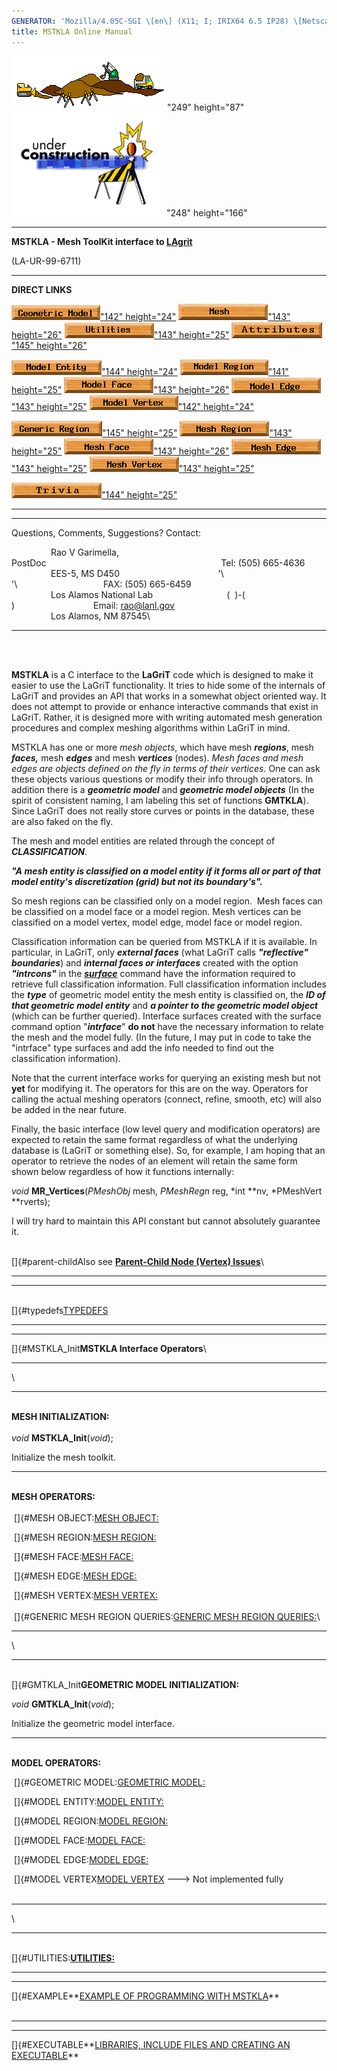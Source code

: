 ```yaml
---
GENERATOR: 'Mozilla/4.05C-SGI \[en\] (X11; I; IRIX64 6.5 IP28) \[Netscape\]'
title: MSTKLA Online Manual
---
```


![](../images/construction24.gif)"249"
height="87"![](../images/construc6.gif)"248" height="166"

------------------------------------------------------------------------

**MSTKLA - Mesh ToolKit interface to [LAgrit](http://lagrit.lanl.gov)**

(LA-UR-99-6711)

------------------------------------------------------------------------

**DIRECT LINKS**

[![](../images/model.gif)"142"
height="24"](http://www.ees.lanl.gov/staff/rao/mstkla/Geom.html) [![](../images/mesh.gif)"143"
height="26"](http://www.ees.lanl.gov/staff/rao/mstkla/Mesh.html) [![](../images/utilities.gif)"143"
height="25"](http://www.ees.lanl.gov/staff/rao/mstkla/utilities.html) [![](../images/attributes.gif)"145"
height="26"](MeshAttributes.html)

[![](../images/modelenty.gif)"144"
height="24"](http://www.ees.lanl.gov/staff/rao/mstkla/GeomEntity.html) [![](../images/modelregn.gif)"141"
height="25"](http://www.ees.lanl.gov/staff/rao/mstkla/GeomRegion.html) [![](../images/modelface.gif)"143"
height="26"](http://www.ees.lanl.gov/staff/rao/mstkla/GeomFace.html) [![](../images/modeledge.gif)"143"
height="25"](http://www.ees.lanl.gov/staff/rao/mstkla/GeomEdge.html) [![](../images/modelvert.gif)"142"
height="24"](http://www.ees.lanl.gov/staff/rao/mstkla/GeomVertex.html)

[![](../images/genregn.gif)"145"
height="25"](http://www.ees.lanl.gov/staff/rao/mstkla/GenRegion.html) [![](../images/meshregn.gif)"143"
height="25"](http://www.ees.lanl.gov/staff/rao/mstkla/MeshRegion.html) [![](../images/meshface.gif)"143"
height="26"](http://www.ees.lanl.gov/staff/rao/mstkla/MeshFace.html) [![](../images/meshedge.gif)"143"
height="25"](http://www.ees.lanl.gov/staff/rao/mstkla/MeshEdge.html) [![](../images/meshvert.gif)"143"
height="25"](http://www.ees.lanl.gov/staff/rao/mstkla/MeshVertex.html)

[![](../images/trivia.gif)"144"
height="25"](http://www.ees.lanl.gov/staff/rao/mstkla/trivia.html)

------------------------------------------------------------------------

------------------------------------------------------------------------

Questions, Comments, Suggestions? Contact:

                Rao V Garimella,
PostDoc                                                                      
Tel: (505) 665-4636\
                EES-5, MS D450                                       
'\\      '\\                                   FAX: (505) 665-6459\
                Los Alamos National Lab                              ( 
)-(  )                                Email: <rao@lanl.gov>\
                Los Alamos, NM 87545\

------------------------------------------------------------------------

\
 

**MSTKLA** is a C interface to the **LaGriT** code which is designed to
make it easier to use the LaGriT functionality. It tries to hide some of
the internals of LaGriT and provides an API that works in a somewhat
object oriented way. It does not attempt to provide or enhance
interactive commands that exist in LaGriT. Rather, it is designed more
with writing automated mesh generation procedures and complex meshing
algorithms within LaGriT in mind.

MSTKLA has one or more *mesh objects*, which have mesh ***regions***,
mesh ***faces,*** mesh ***edges*** and mesh ***vertices*** (nodes).
*Mesh faces and mesh edges are objects defined on the fly in terms of
their vertices.* One can ask these objects various questions or modify
their info through operators. In addition there is a ***geometric
model*** and ***geometric model objects*** (In the spirit of consistent
naming, I am labeling this set of functions **GMTKLA**). Since LaGriT
does not really store curves or points in the database, these are also
faked on the fly.

The mesh and model entities are related through the concept of
***CLASSIFICATION***.

***"A mesh entity is classified on a model entity if it forms all or
part of that model entity's discretization (grid) but not its
boundary's".***

So mesh regions can be classified only on a model region.  Mesh faces
can be classified on a model face or a model region. Mesh vertices can
be classified on a model vertex, model edge, model face or model region.

Classification information can be queried from MSTKLA if it is
available. In particular, in LaGriT, only ***external faces*** (what
LaGriT calls ***"reflective" boundaries***) and ***internal faces or
interfaces*** created with the option ***"intrcons"*** in the
***[surface](http://www.t12.lanl.gov/~lagrit/new_html/SURFACE.html)***
command have the information required to retrieve full classification
information. Full classification information includes the ***type*** of
geometric model entity the mesh entity is classified on, the ***ID of
that geometric model entity*** and ***a pointer to the geometric model
object*** (which can be further queried). Interface surfaces created
with the surface command option "***intrface***" **do not** have the
necessary information to relate the mesh and the model fully. (In the
future, I may put in code to take the "intrface" type surfaces and add
the info needed to find out the classification information).

Note that the current interface works for querying an existing mesh but
not **yet** for modifying it. The operators for this are on the way.
Operators for calling the actual meshing operators (connect, refine,
smooth, etc) will also be added in the near future.

Finally, the basic interface (low level query and modification
operators) are expected to retain the same format regardless of what the
underlying database is (LaGriT or something else). So, for example, I am
hoping that an operator to retrieve the nodes of an element will retain
the same form shown below regardless of how it functions internally:

*void* **MR\_Vertices**(*PMeshObj* mesh, *PMeshRegn* reg, *int \**nv,
*PMeshVert \**rverts);

I will try hard to maintain this API constant but cannot absolutely
guarantee it.\
 

[]{#parent-childAlso see **[Parent-Child Node (Vertex)
Issues](http://www.ees.lanl.gov/staff/rao/mstkla/parent-child.html)**\

------------------------------------------------------------------------

------------------------------------------------------------------------

\
[]{#typedefs[TYPEDEFS](http://www.ees.lanl.gov/staff/rao/mstkla/prelim.html) 

------------------------------------------------------------------------

------------------------------------------------------------------------

[]{#MSTKLA_Init**MSTKLA Interface Operators**\

------------------------------------------------------------------------

\

------------------------------------------------------------------------

\
**MESH INITIALIZATION:**\
 \
*void* **MSTKLA\_Init**(*void*);

Initialize the mesh toolkit.

------------------------------------------------------------------------

\
**MESH OPERATORS:**\
 \
 []{#MESH OBJECT:[MESH
OBJECT:](http://www.ees.lanl.gov/staff/rao/mstkla/Mesh.html)

 []{#MESH REGION:[MESH
REGION:](http://www.ees.lanl.gov/staff/rao/mstkla/MeshRegion.html)

 []{#MESH FACE:[MESH
FACE:](http://www.ees.lanl.gov/staff/rao/mstkla/MeshFace.html)

 []{#MESH EDGE:[MESH
EDGE:](http://www.ees.lanl.gov/staff/rao/mstkla/MeshEdge.html)

 []{#MESH VERTEX:[MESH
VERTEX:](http://www.ees.lanl.gov/staff/rao/mstkla/MeshVertex.html)\
 \
 []{#GENERIC MESH REGION QUERIES:[GENERIC MESH REGION
QUERIES:](http://www.ees.lanl.gov/staff/rao/mstkla/GenRegion.html)\

------------------------------------------------------------------------

\

------------------------------------------------------------------------

\
[]{#GMTKLA_Init**GEOMETRIC MODEL INITIALIZATION:**

*void* **GMTKLA\_Init**(*void*);

Initialize the geometric model interface.

------------------------------------------------------------------------

\
**MODEL OPERATORS:**

 []{#GEOMETRIC MODEL:[GEOMETRIC
MODEL:](http://www.ees.lanl.gov/staff/rao/mstkla/Geom.html)

 []{#MODEL ENTITY:[MODEL
ENTITY:](http://www.ees.lanl.gov/staff/rao/mstkla/GeomEntity.html)

 []{#MODEL REGION:[MODEL
REGION:](http://www.ees.lanl.gov/staff/rao/mstkla/GeomRegion.html)

 []{#MODEL FACE:[MODEL
FACE:](http://www.ees.lanl.gov/staff/rao/mstkla/GeomFace.html)

 []{#MODEL EDGE:[MODEL
EDGE:](http://www.ees.lanl.gov/staff/rao/mstkla/GeomEdge.html)

 []{#MODEL VERTEX[MODEL
VERTEX](http://www.ees.lanl.gov/staff/rao/mstkla/GeomVertex.html)
---&gt; Not implemented fully\
 

------------------------------------------------------------------------

\

------------------------------------------------------------------------

\
[]{#UTILITIES:**[UTILITIES:](http://www.ees.lanl.gov/staff/rao/mstkla/utilities.html)**

------------------------------------------------------------------------

------------------------------------------------------------------------

[]{#EXAMPLE**[EXAMPLE OF PROGRAMMING WITH
MSTKLA](http://www.ees.lanl.gov/staff/rao/mstkla/example.html)**\
 

------------------------------------------------------------------------

------------------------------------------------------------------------

[]{#EXECUTABLE**[LIBRARIES, INCLUDE FILES AND CREATING AN
EXECUTABLE](http://www.ees.lanl.gov/staff/rao/mstkla/linking.html)**
